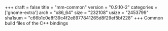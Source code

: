 +++
draft = false
title = "mm-common"
version = "0.9.10-2"
categories = ['gnome-extra']
arch = "x86_64"
size = "232108"
usize = "2453799"
sha1sum = "c66b1c0e8f39c4f2e8977841265d8f29ef5bf228"
+++
Common build files of the C++ bindings